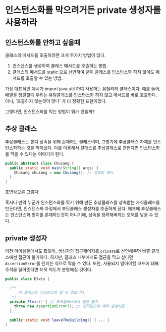 # 인스턴스화를 막으려거든 private 생성자를 사용하라

## 인스턴스화를 안하고 싶을때
클래스의 메서드를 호출하려면 크게 두가지 방법이 있다.
1) 인스턴스를 생성하여 클래스 메서드를 호출하는 방법.
2) 클래스의 메서드를 static 으로 선언하여 굳이 클래스를 인스턴스화 하지 않아도 메서드를 호출할 수 있는 방법.

가장 대표적인 예시가 import java.util 하여 사용하는 유틸리티 클래스이다.
예를 들어, 배열을 정렬할때 우리는 유틸클래스를 인스턴스화 하지 않고 메서드를 바로 호출한다.
아니, '호출하지 않는것이 맞다' 가 더 정확한 표현이겠다.

그렇다면, 인스턴스화를 막는 방법이 뭐가 있을까?

## 추상 클래스
추상클래스는 본디 상속을 위해 존재하는 클래스이며, 그렇기에 추상클래스 자체를 인스턴스화하는 것을 막아놨다.
이를 이용해서 클래스를 추상클래스로 만든다면 인스턴스화를 막을 수 있다는 이야기가 된다.
```java
public abstract class Chusang {
  public static void main(String[] args) {
    Chusang chusang = new Chusang(); // 컴파일 에러
  }
}
```

표면상으론 그렇다.

혹시나 만약 누군가 인스턴스화를 막기 위해 만든 추상클래스를 상속받는 자식클래스를 만든다면,
인스턴스화 과정에서 부모클래스 생성자를 호출하게 된다. 애초에 추상클래스는 인스턴스화 방지를 존재하는것이 아니기에,
상속을 장려해버리는 오해를 낳을 수 있다.

## private 생성자
이전 아이템들에서도 봤듯이, 생성자의 접근제어자를 `private`로 선언해주면 바깥 클래스에선 접근이 불가하다.
하지만, 클래스 내부에서도 접근을 막고 싶다면 `AssertionError`를 던지는 식으로 막을 수 있다.
또한, 사용되지 말아야할 코드에 대해 주석을 달아준다면 더욱 의도가 분명해질 것이다.
```java
public class Elvis {

  /**
      이 클래스는 인스턴스화 할 수 없습니다.
   */
  private Elvis() { // 외부클래스에서 접근 불가
    throw new AssertionError(); // 런타임으로 에러 발생시킴
  } 
  
  public static void leaveTheBuilding() { ... }
}
```


